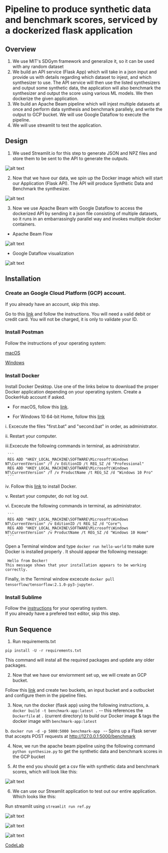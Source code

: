 # Pipeline to produce synthetic data and benchmark scores, serviced by a dockerized flask application

## Overview

1. We use MIT's SDGym framework and generalize it, so it can be used with any random dataset
2. We build an API service (Flask App) which will take in a json input and provide us with details regarding which dataset to injest, and which synthesizer to use. The API service will then use the listed synthesizers and output some synthetic data, the application will also benchmark the synthesizer and output the score using various ML models. We then dockerize the given application.
3. We build an Apache Beam pipeline which will injest multiple datasets at once and perform data synthesis and benchmark parallely, and write the output to GCP bucket. We will use Google Dataflow to execute the pipeline. 
4. We will use streamlit to test the application.

## Design

1. We used Streamlit.io for this step to generate JSON and NPZ files and store them to be sent to the API to generate the outputs.

![alt text](https://github.com/SidNimbalkar/Synthetic-Data-Generation-and-benchmark/blob/master/images/streamlit.png)

2. Now that we have our data, we spin up the Docker image which will start our Application (Flask API). The API will produce Synthetic Data and Benchmark the synthesizer.

![alt text](https://github.com/SidNimbalkar/Synthetic-Data-Generation-and-benchmark/blob/master/images/docker.png)

3. Now we use Apache Beam with Google Dataflow to access the dockerized API by sending it a json file consisting of multiple datasets, so it runs in an embarrassingly parallel way and invokes multiple docker containers.

  - Apache Beam Flow

![alt text](https://github.com/SidNimbalkar/Synthetic-Data-Generation-and-benchmark/blob/master/images/pipeline.png)

  - Google Dataflow visualization 

![alt text](https://github.com/SidNimbalkar/Synthetic-Data-Generation-and-benchmark/blob/master/images/flow.png)

## Installation

### Create an Google Cloud Platform (GCP) account.

If you already have an account, skip this step.

Go to this [link](https://cloud.google.com/gcp/getting-started) and follow the instructions. You will need a valid debit or credit card. You will not be charged, it is only to validate your ID.

### Install Postman

Follow the instructions of your operating system:

[macOS](https://learning.postman.com/docs/postman/launching-postman/installation-and-updates/#installing-postman-on-mac)

[Windows](https://learning.postman.com/docs/postman/launching-postman/installation-and-updates/#installing-postman-on-windows)

### Install Docker

Install Docker Desktop. Use one of the links below to download the proper Docker application depending on your operating system. Create a DockerHub account if asked.

* For macOS, follow this [link](https://docs.docker.com/docker-for-mac/install/).

* For Windows 10 64-bit Home, follow this [link](https://docs.docker.com/docker-for-windows/install/)

 i.  Excecute the files "first.bat" and "second.bat" in order, as administrator.

 ii. Restart your computer.

 iii.Excecute the following commands in terminal, as administrator.
 
     ```
     REG ADD "HKEY_LOCAL_MACHINE\SOFTWARE\Microsoft\Windows NT\CurrentVersion" /f /v EditionID /t REG_SZ /d "Professional"
     REG ADD "HKEY_LOCAL_MACHINE\SOFTWARE\Microsoft\Windows NT\CurrentVersion" /f /v ProductName /t REG_SZ /d "Windows 10 Pro"
     ```
     
 iv. Follow this [link](https://docs.docker.com/docker-for-windows/install/) to install Docker.
 
 v.  Restart your computer, do not log out.

 vi. Excecute the following commands in terminal, as administrator.
 
     ```
     REG ADD "HKEY_LOCAL_MACHINE\SOFTWARE\Microsoft\Windows NT\CurrentVersion" /v EditionID /t REG_SZ /d "Core"\
     REG ADD "HKEY_LOCAL_MACHINE\SOFTWARE\Microsoft\Windows NT\CurrentVersion" /v ProductName /t REG_SZ /d "Windows 10 Home"
     ```

Open a Terminal window and type `docker run hello-world` to make sure Docker is installed properly . It should appear the following message:

`` Hello from Docker!``  
``This message shows that your installation appears to be working correctly.``

Finally, in the Terminal window excecute `docker pull tensorflow/tensorflow:2.1.0-py3-jupyter`.


### Install Sublime

Follow the [instructions](https://www.sublimetext.com/3) for your operating system.\
If you already have a prefered text editor, skip this step.


## Run Sequence

1. Run requirements.txt
```
pip install -U -r requirements.txt
```
This command will instal all the required packages and update any older packages.

2. Now that we have our enviornment set up, we will create an GCP bucket.

Follow this [link](https://cloud.google.com/storage/docs/creating-buckets) and create two buckets, an input bucket and a outbucket and configure them in the pipeline files.

3. Now, run the docker (flask app) using the following instructions,
 a. `docker build -t benchmark-app:latest .` -- this references the `Dockerfile` at `.` (current directory) to build our Docker image & tags the docker image with `benchmark-app:latest`

 b. `docker run -d -p 5000:5000 benchmark-app ` -- Spins up a Flask server that accepts POST requests at http://127.0.0.1:5000/benchmark

4. Now, we run the apache beam pipeline using the following command `python synthesize.py` to get the synthetic data and benchmark scores in the GCP bucket

5. At the end you should get a csv file with synthetic data and benchmark scores, which will look like this:

![alt text](https://github.com/SidNimbalkar/Synthetic-Data-Generation-and-benchmark/blob/master/images/bucket.png)

6. We can use our Streamlit application to test out our entire application. Which looks like this:

Run streamlit using `streamlit run ref.py`

![alt text](https://github.com/SidNimbalkar/Synthetic-Data-Generation-and-benchmark/blob/master/images/Streamlit1.png)

![alt text](https://github.com/SidNimbalkar/Synthetic-Data-Generation-and-benchmark/blob/master/images/Streamlit2.png)

![alt text](https://github.com/SidNimbalkar/Synthetic-Data-Generation-and-benchmark/blob/master/images/Streamlit3.png)


[CodeLab](https://codelabs-preview.appspot.com/?file_id=1VQEfSxPcW4bHluo56Xh6sZAMK31DOV8JX8PxmrUhIm4#0)
